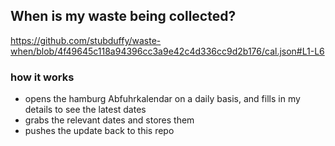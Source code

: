## When is my waste being collected?
  https://github.com/stubduffy/waste-when/blob/4f49645c118a94396cc3a9e42c4d336cc9d2b176/cal.json#L1-L6
  
  ### how it works
  - opens the hamburg Abfuhrkalendar on a daily basis, and fills in my details to see the latest dates
  - grabs the relevant dates and stores them
  - pushes the update back to this repo
  
